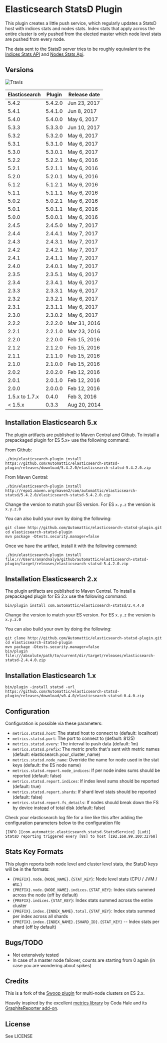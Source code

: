 # Elasticsearch StatsD Plugin
This plugin creates a little push service, which regularly updates a StatsD host with indices stats and nodes stats.
Index stats that apply across the entire cluster is only pushed from the elected master which node level stats are pushed from every node.

The data sent to the StatsD server tries to be roughly equivalent to the [Indices Stats API](https://www.elastic.co/guide/en/elasticsearch/reference/current/indices-stats.html) and [Nodes Stats Api](https://www.elastic.co/guide/en/elasticsearch/reference/current/cluster-nodes-stats.html).

## Versions

![Travis](https://api.travis-ci.org/Automattic/elasticsearch-statsd-plugin.png)

| Elasticsearch  | Plugin         | Release date |
| -------------- | -------------- | ------------ |
| 5.4.2          | 5.4.2.0        | Jun 23, 2017 |
| 5.4.1          | 5.4.1.0        | Jun 8,  2017 |
| 5.4.0          | 5.4.0.0        | May 6,  2017 |
| 5.3.3          | 5.3.3.0        | Jun 10, 2017 |
| 5.3.2          | 5.3.2.0        | May 6,  2017 |
| 5.3.1          | 5.3.1.0        | May 6,  2017 |
| 5.3.0          | 5.3.0.1        | May 6,  2017 |
| 5.2.2          | 5.2.2.1        | May 6,  2016 |
| 5.2.1          | 5.2.1.1        | May 6,  2016 |
| 5.2.0          | 5.2.0.1        | May 6,  2016 |
| 5.1.2          | 5.1.2.1        | May 6,  2016 |
| 5.1.1          | 5.1.1.1        | May 6,  2016 |
| 5.0.2          | 5.0.2.1        | May 6,  2016 |
| 5.0.1          | 5.0.1.1        | May 6,  2016 |
| 5.0.0          | 5.0.0.1        | May 6,  2016 |
| 2.4.5          | 2.4.5.0        | May 7,  2017 |
| 2.4.4          | 2.4.4.1        | May 7,  2017 |
| 2.4.3          | 2.4.3.1        | May 7,  2017 |
| 2.4.2          | 2.4.2.1        | May 7,  2017 |
| 2.4.1          | 2.4.1.1        | May 7,  2017 |
| 2.4.0          | 2.4.0.1        | May 7,  2017 |
| 2.3.5          | 2.3.5.1        | May 6,  2017 |
| 2.3.4          | 2.3.4.1        | May 6,  2017 |
| 2.3.3          | 2.3.3.1        | May 6,  2017 |
| 2.3.2          | 2.3.2.1        | May 6,  2017 |
| 2.3.1          | 2.3.1.1        | May 6,  2017 |
| 2.3.0          | 2.3.0.2        | May 6,  2017 |
| 2.2.2          | 2.2.2.0        | Mar 31, 2016 |
| 2.2.1          | 2.2.1.0        | Mar 23, 2016 |
| 2.2.0          | 2.2.0.0        | Feb 15, 2016 |
| 2.1.2          | 2.1.2.0        | Feb 15, 2016 |
| 2.1.1          | 2.1.1.0        | Feb 15, 2016 |
| 2.1.0          | 2.1.0.0        | Feb 15, 2016 |
| 2.0.2          | 2.0.2.0        | Feb 12, 2016 |
| 2.0.1          | 2.0.1.0        | Feb 12, 2016 |
| 2.0.0          | 2.0.0.0        | Feb 12, 2016 |
| 1.5.x to 1.7.x | 0.4.0          | Feb 3,  2016 |
| < 1.5.x        | 0.3.3          | Aug 20, 2014 |


## Installation Elasticsearch 5.x

The plugin artifacts are published to Maven Central and Github. To install a prepackaged plugin for ES 5.x+ use the following command:

From Github:

```
./bin/elasticsearch-plugin install https://github.com/Automattic/elasticsearch-statsd-plugin/releases/download/5.4.2.0/elasticsearch-statsd-5.4.2.0.zip
```

From Maven Central:
```
./bin/elasticsearch-plugin install http://repo1.maven.org/maven2/com/automattic/elasticsearch-statsd/5.4.2.0/elasticsearch-statsd-5.4.2.0.zip
```

Change the version to match your ES version. For ES `x.y.z` the version is `x.y.z.0`

You can also build your own by doing the following:

```
git clone http://github.com/Automattic/elasticsearch-statsd-plugin.git
cd elasticsearch-statsd-plugin
mvn package -Dtests.security.manager=false
```

Once we have the artifact, install it with the following command:

```
./bin/elasticsearch-plugin install file:///Users/anandnalya/github/automattic/elasticsearch-statsd-plugin/target/releases/elasticsearch-statsd-5.4.2.0.zip
```

## Installation Elasticsearch 2.x

The plugin artifacts are published to Maven Central. To install a prepackaged plugin for ES 2.x use the following command:

```
bin/plugin install com.automattic/elasticsearch-statsd/2.4.4.0
```

Change the version to match your ES version. For ES `x.y.z` the version is `x.y.z.0`

You can also build your own by doing the following:

```
git clone http://github.com/Automattic/elasticsearch-statsd-plugin.git
cd elasticsearch-statsd-plugin
mvn package -Dtests.security.manager=false
bin/plugin file:///absolute/path/to/current/dir/target/releases/elasticsearch-statsd-2.4.4.0.zip
```


## Installation Elasticsearch 1.x

```
bin/plugin -install statsd -url https://github.com/Automattic/elasticsearch-statsd-plugin/releases/download/v0.4.0/elasticsearch-statsd-0.4.0.zip
```

## Configuration

Configuration is possible via these parameters:

* `metrics.statsd.host`: The statsd host to connect to (default: localhost)
* `metrics.statsd.port`: The port to connect to (default: 8125)
* `metrics.statsd.every`: The interval to push data (default: 1m)
* `metrics.statsd.prefix`: The metric prefix that's sent with metric names (default: elasticsearch.your_cluster_name)
* `metrics.statsd.node_name`: Override the name for node used in the stat keys (default: the ES node name)
* `metrics.statsd.report.node_indices`: If per node index sums should be reported (default: false)
* `metrics.statsd.report.indices`: If index level sums should be reported (default: true)
* `metrics.statsd.report.shards`: If shard level stats should be reported (default: false)
* `metrics.statsd.report.fs_details`: If nodes should break down the FS by device instead of total disk (default: false)

Check your elasticsearch log file for a line like this after adding the configuration parameters below to the configuration file

```
[INFO ][com.automattic.elasticsearch.statsd.StatsdService] [Ludi] StatsD reporting triggered every [8s] to host [192.168.99.100:32768]
```


## Stats Key Formats

This plugin reports both node level and cluster level stats, the StatsD keys will be in the formats:

* `{PREFIX}.node.{NODE_NAME}.{STAT_KEY}`: Node level stats (CPU / JVM / etc.)
* `{PREFIX}.node.{NODE_NAME}.indices.{STAT_KEY}`: Index stats summed across the node (off by default)
* `{PREFIX}.indices.{STAT_KEY}`: Index stats summed across the entire cluster
* `{PREFIX}.index.{INDEX_NAME}.total.{STAT_KEY}`: Index stats summed per index across all shards
* `{PREFIX}.index.{INDEX_NAME}.{SHARD_ID}.{STAT_KEY}` -- Index stats per shard (off by default)


## Bugs/TODO

* Not extensively tested
* In case of a master node failover, counts are starting from 0 again (in case you are wondering about spikes)


## Credits

This is a fork of the [Swoop plugin](https://github.com/swoop-inc/elasticsearch-statsd-plugin) for multi-node clusters on ES 2.x.

Heavily inspired by the excellent [metrics library](http://metrics.codahale.com) by Coda Hale and its [GraphiteReporter add-on](http://metrics.codahale.com/manual/graphite/).


## License

See LICENSE

